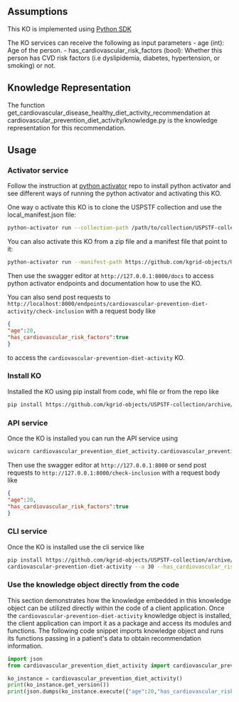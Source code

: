 ## Assumptions
This KO is implemented using [Python SDK](https://github.com/kgrid/python-sdk)

The KO services can receive the following as input parameters
    - age (int): Age of the person.
    - has_cardiovascular_risk_factors (bool): Whether this person has CVD risk factors (i.e dyslipidemia, diabetes, hypertension, or smoking) or not.

## Knowledge Representation
The function get_cardiovascular_disease_healthy_diet_activity_recommendation at cardiovascular_prevention_diet_activity/knowledge.py is the knowledge representation for this recommendation.

## Usage
### Activator service
Follow the instruction at [python activator](https://github.com/kgrid/python-activator/blob/main/README.md) repo to install python activator and see different ways of running the python activator and activating this KO.

One way o activate this KO is to clone the USPSTF collection and use the local_manifest.json file: 
```bash
python-activator run --collection-path /path/to/collection/USPSTF-collection
```

You can also activate this KO from a zip file and a manifest file that point to it:
```bash
python-activator run --manifest-path https://github.com/kgrid-objects/USPSTF-collection/releases/download/1.0/manifest.json
```

Then use the swagger editor at `http://127.0.0.1:8000/docs` to access python activator endpoints and documentation how to use the KO.

You can also send post requests to `http://localhost:8000/endpoints/cardiovascular-prevention-diet-activity/check-inclusion` with a request body like
```json
{
"age":20,
"has_cardiovascular_risk_factors":true
}
```
to access the `cardiovascular-prevention-diet-activity` KO.

### Install KO
Installed the KO using pip install from code, whl file or from the repo like
```bash
pip install https://github.com/kgrid-objects/USPSTF-collection/archive/refs/heads/testSDK.zip#subdirectory=cardiovascular-prevention-diet-activity
```
### API service
Once the KO is installed you can run the API service using
```bash
uvicorn cardiovascular_prevention_diet_activity.cardiovascular_prevention_diet_activity:app
```

Then use the swagger editor at `http://127.0.0.1:8000` or send post requests to `http://127.0.0.1:8000/check-inclusion` with a request body like
```json
{
"age":20,
"has_cardiovascular_risk_factors":true
}
``` 

### CLI service
Once the KO is installed use the cli service like
```bash
pip install https://github.com/kgrid-objects/USPSTF-collection/archive/refs/heads/testSDK.zip#subdirectory=cardiovascular-prevention-diet-activity
cardiovascular-prevention-diet-activity --a 30 --has_cardiovascular_risk_factors
```
### Use the knowledge object directly from the code
This section demonstrates how the knowledge embedded in this knowledge object can be utilized directly within the code of a client application. Once the `cardiovascular-prevention-diet-activity` knowledge object is installed, the client application can import it as a package and access its modules and functions. The following code snippet imports knowledge object and runs its functions passing in a patient's data to obtain recommendation information.

```python
import json
from cardiovascular_prevention_diet_activity import cardiovascular_prevention_diet_activity

ko_instance = cardiovascular_prevention_diet_activity()
print(ko_instance.get_version())
print(json.dumps(ko_instance.execute({"age":20,"has_cardiovascular_risk_factors":True}), indent=4))
```